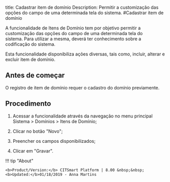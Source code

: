 title: Cadastrar item de domínio
Description: Permitir a customização das opções do campo de uma determinada tela do sistema.
#Cadastrar item de domínio

A funcionalidade de Itens de Domínio tem por objetivo permitir a customização
das opções do campo de uma determinada tela do sistema. Para utilizar a mesma,
deverá ter conhecimento sobre a codificação do sistema.

Esta funcionalidade disponibiliza ações diversas, tais como, incluir, alterar e
excluir item de domínio.

Antes de começar
--------------------

O registro de item de domínio requer o cadastro do domínio previamente.

Procedimento
----------------

1.  Acessar a funcionalidade através da navegação no menu principal Sistema \>
    Domínios \> Itens de Domínio;

2.  Clicar no botão "Novo";

3.  Preencher os campos disponibilizados;

4.  Clicar em "Gravar".



!!! tip "About"

    <b>Product/Version:</b> CITSmart Platform | 8.00 &nbsp;&nbsp;
    <b>Updated:</b>01/18/2019 - Anna Martins
